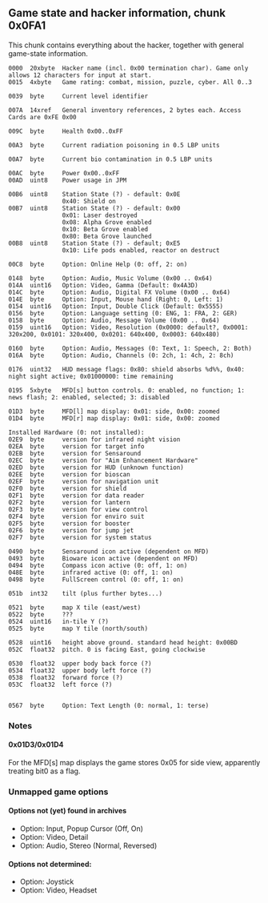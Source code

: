 ## Game state and hacker information, chunk 0x0FA1

This chunk contains everything about the hacker, together with general game-state information.


    0000  20xbyte  Hacker name (incl. 0x00 termination char). Game only allows 12 characters for input at start.
    0015  4xbyte   Game rating: combat, mission, puzzle, cyber. All 0..3

    0039  byte     Current level identifier

    007A  14xref   General inventory references, 2 bytes each. Access Cards are 0xFE 0x00

    009C  byte     Health 0x00..0xFF

    00A3  byte     Current radiation poisoning in 0.5 LBP units

    00A7  byte     Current bio contamination in 0.5 LBP units

    00AC  byte     Power 0x00..0xFF
    00AD  uint8    Power usage in JPM

    00B6  uint8    Station State (?) - default: 0x0E
                   0x40: Shield on
    00B7  uint8    Station State (?) - default: 0x00
                   0x01: Laser destroyed
                   0x08: Alpha Grove enabled
                   0x10: Beta Grove enabled
                   0x80: Beta Grove launched
    00B8  uint8    Station State (?) - default; 0xE5
                   0x10: Life pods enabled, reactor on destruct 

    00C8  byte     Option: Online Help (0: off, 2: on)

    0148  byte     Option: Audio, Music Volume (0x00 .. 0x64)
    014A  uint16   Option: Video, Gamma (Default: 0x4A3D)
    014C  byte     Option: Audio, Digital FX Volume (0x00 .. 0x64)
    014E  byte     Option: Input, Mouse hand (Right: 0, Left: 1)
    0154  uint16   Option: Input, Double Click (Default: 0x5555)
    0156  byte     Option: Language setting (0: ENG, 1: FRA, 2: GER)
    0158  byte     Option: Audio, Message Volume (0x00 .. 0x64)  
    0159  uint16   Option: Video, Resolution (0x0000: default?, 0x0001: 320x200, 0x0101: 320x400, 0x0201: 640x400, 0x0003: 640x480)  

    0160  byte     Option: Audio, Messages (0: Text, 1: Speech, 2: Both)
    016A  byte     Option: Audio, Channels (0: 2ch, 1: 4ch, 2: 8ch)

    0176  uint32   HUD message flags: 0x80: shield absorbs %d%%, 0x40: night sight active; 0x01000000: time remaining

    0195  5xbyte   MFD[s] button controls. 0: enabled, no function; 1: news flash; 2: enabled, selected; 3: disabled

    01D3  byte     MFD[l] map display: 0x01: side, 0x00: zoomed
    01D4  byte     MFD[r] map display: 0x01: side, 0x00: zoomed

    Installed Hardware (0: not installed):
    02E9  byte     version for infrared night vision
    02EA  byte     version for target info
    02EB  byte     version for Sensaround
    02EC  byte     version for "Aim Enhancement Hardware"
    02ED  byte     version for HUD (unknown function)
    02EE  byte     version for bioscan
    02EF  byte     version for navigation unit
    02F0  byte     version for shield
    02F1  byte     version for data reader
    02F2  byte     version for lantern
    02F3  byte     version for view control
    02F4  byte     version for enviro suit
    02F5  byte     version for booster
    02F6  byte     version for jump jet
    02F7  byte     version for system status

    0490  byte     Sensaround icon active (dependent on MFD)
    0493  byte     Bioware icon active (dependent on MFD)
    0494  byte     Compass icon active (0: off, 1: on)
    048E  byte     infrared active (0: off, 1: on)
    0498  byte     FullScreen control (0: off, 1: on)

    051b  int32    tilt (plus further bytes...)

    0521  byte     map X tile (east/west)
    0522  byte     ???
    0524  uint16   in-tile Y (?)
    0525  byte     map Y tile (north/south)

    0528  uint16   height above ground. standard head height: 0x00BD
    052C  float32  pitch. 0 is facing East, going clockwise  

    0530  float32  upper body back force (?)
    0534  float32  upper body left force (?)
    0538  float32  forward force (?)
    053C  float32  left force (?)


    0567  byte     Option: Text Length (0: normal, 1: terse)

### Notes

#### 0x01D3/0x01D4
For the MFD[s] map displays the game stores 0x05 for side view, apparently treating bit0 as a flag.


### Unmapped game options

#### Options not (yet) found in archives
* Option: Input, Popup Cursor (Off, On)
* Option: Video, Detail
* Option: Audio, Stereo (Normal, Reversed)

#### Options not determined:
* Option: Joystick
* Option: Video, Headset

